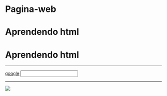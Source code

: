 # Pagina-web
# Aprendendo html
<!DOCTYPE html>
<html lang="pt-br">
<head>
    <meta charset="UTF-8">
    <meta name="viewport" content="width=device-width, initial-scale=1.0">
    <title>Pagina em html</title>
    
</head>
<body>
    <h1>Aprendendo html</h1>
    <hr>
    <a href="https://www.google.com.br">google</a>
    <input type="text">
    <hr>
    <img src="https://picsum.photos/200">

</body>
</html>
